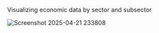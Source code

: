 Visualizing economic data by sector and subsector


![Screenshot 2025-04-21 233808](https://github.com/user-attachments/assets/17202ac5-9787-4723-a612-6b6a2dfe60b7)
